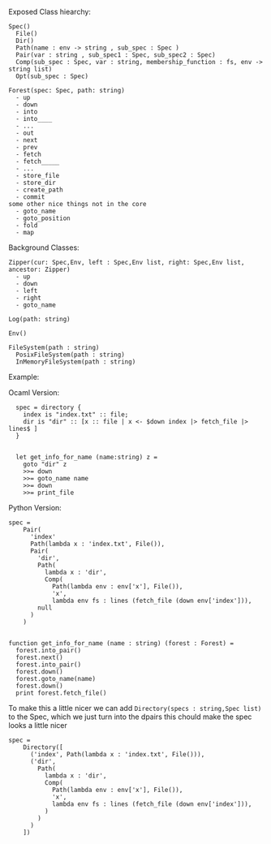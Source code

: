 


Exposed Class hiearchy:

    Spec()
      File()
      Dir()
      Path(name : env -> string , sub_spec : Spec )
      Pair(var : string , sub_spec1 : Spec, sub_spec2 : Spec)
      Comp(sub_spec : Spec, var : string, membership_function : fs, env -> string list)
      Opt(sub_spec : Spec)

    Forest(spec: Spec, path: string)
      - up
      - down
      - into
      - into____
      - ...
      - out
      - next
      - prev
      - fetch
      - fetch_____
      - ...
      - store_file
      - store_dir
      - create_path
      - commit
    some other nice things not in the core
      - goto_name
      - goto_position
      - fold
      - map

Background Classes:

    Zipper(cur: Spec,Env, left : Spec,Env list, right: Spec,Env list, ancestor: Zipper)
      - up
      - down
      - left
      - right
      - goto_name

    Log(path: string)

    Env()

    FileSystem(path : string)
      PosixFileSystem(path : string)
      InMemoryFileSystem(path : string)

Example:

Ocaml Version:
```
  spec = directory {
    index is "index.txt" :: file;
    dir is "dir" :: [x :: file | x <- $down index |> fetch_file |> lines$ ]
  }


  let get_info_for_name (name:string) z =
    goto "dir" z
    >>= down
    >>= goto_name name
    >>= down
    >>= print_file
```

Python Version:
```
spec =
    Pair(
      'index'
      Path(lambda x : 'index.txt', File()),
      Pair(
        'dir',
        Path(
          lambda x : 'dir',
          Comp(
            Path(lambda env : env['x'], File()),
            'x',
            lambda env fs : lines (fetch_file (down env['index'])),
        null
      )
    )


function get_info_for_name (name : string) (forest : Forest) =
  forest.into_pair()
  forest.next()
  forest.into_pair()
  forest.down()
  forest.goto_name(name)
  forest.down()
  print forest.fetch_file()
```


To make this a little nicer we can add `Directory(specs : string,Spec list)` to the Spec, which we just turn into the dpairs this chould make the spec looks a little nicer


```
spec =
    Directory([
      ('index', Path(lambda x : 'index.txt', File())),
      ('dir',
        Path(
          lambda x : 'dir',
          Comp(
            Path(lambda env : env['x'], File()),
            'x',
            lambda env fs : lines (fetch_file (down env['index'])),
          )
        )
      )
    ])
```






